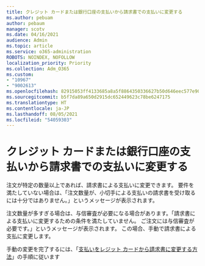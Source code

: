 ```yaml
---
title: クレジット カードまたは銀行口座の支払いから請求書での支払いに変更する
ms.author: pebuam
author: pebaum
manager: scotv
ms.date: 04/16/2021
audience: Admin
ms.topic: article
ms.service: o365-administration
ROBOTS: NOINDEX, NOFOLLOW
localization_priority: Priority
ms.collection: Adm_O365
ms.custom:
- "10967"
- "9002613"
ms.openlocfilehash: 82915053ff4133685a8a5f8864350336627b50d646eec577e9077cdd6fdfee5c
ms.sourcegitcommit: b5f7da89a650d2915dc652449623c78be6247175
ms.translationtype: HT
ms.contentlocale: ja-JP
ms.lasthandoff: 08/05/2021
ms.locfileid: "54059303"
---
```

# <a name="change-from-credit-card-or-bank-account-payments-to-invoice"></a>クレジット カードまたは銀行口座の支払いから請求書での支払いに変更する

注文が特定の数量以上であれば、請求書による支払いに変更できます。 要件を満たしていない場合は、「注文数量が、小切手による支払いの請求書を受け取るには十分ではありません。」というメッセージが表示されます。 

注文数量が多すぎる場合は、与信審査が必要になる場合があります。「請求書による支払いに変更するための条件を満たしていません。 ご注文には与信審査が必要です。」というメッセージが表示されます。 この場合、手動で請求書による支払に変更します。 

手動の変更を完了するには、「[支払いをレジット カードから請求書に変更する方法](https://docs.microsoft.com/alchemyinsights/how-do-i-change-from-credit-card-payments-to-invoice)」の手順に従います
